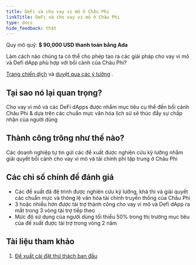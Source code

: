 ```yaml
---
title: DeFi và cho vay vi mô ở Châu Phi
linkTitle: DeFi và cho vay vi mô ở Châu Phi
type: docs
hide_feedback: thật
---
```


Quy mô quỹ: **$ 90,000 USD thanh toán bằng Ada**

Làm cách nào chúng ta có thể cho phép tạo ra các giải pháp cho vay vi mô và Defi dApp phù hợp với bối cảnh của Châu Phi?

[Trang chiến dịch](https://cardano.ideascale.com/a/campaign-home/26112) và [duyệt qua các ý tưởng](https://cardano.ideascale.com/a/ideas/top/campaign-filter/byids/campaigns/26112/stage/unspecified) .

## Tại sao nó lại quan trọng?

Cho vay vi mô và các DeFi dApps được nhắm mục tiêu cụ thể đến bối cảnh Châu Phi &amp; dựa trên các chuẩn mực văn hóa lịch sử sẽ thúc đẩy sự chấp nhận của người dùng

## Thành công trông như thế nào?

Các doanh nghiệp tự tin gửi các đề xuất được nghiên cứu kỹ lưỡng nhằm giải quyết bối cảnh cho vay vi mô và tài chính phi tập trung ở Châu Phi

## Các chỉ số chính để đánh giá

- Các đề xuất đã đệ trình được nghiên cứu kỹ lưỡng, khả thi và giải quyết các chuẩn mực và thông lệ văn hóa tài chính truyền thống của Châu Phi
- 3 hoặc nhiều hơn được tài trợ thành công cho vay vi mô và Defi dApp ra mắt trong 3 vòng tài trợ tiếp theo
- Mức độ sử dụng của người dùng tối thiểu 50% trong thị trường mục tiêu của đề xuất được tài trợ trong vòng 2 năm

## Tài liệu tham khảo

1. [Đề xuất cài đặt thử thách ban đầu](https://cardano.ideascale.com/a/dtd/DeFi-and-Microlending-for-Africa/340138-48088)
